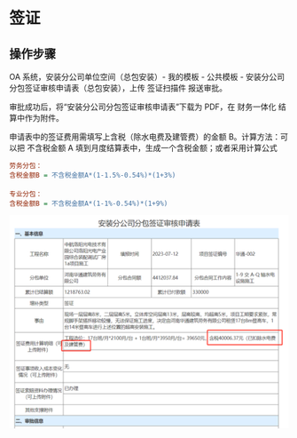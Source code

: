 # 签证

## 操作步骤

OA 系统，安装分公司单位空间（总包安装）- 我的模板 - 公共模板 - 安装分公司分包签证审核申请表（总包安装），上传 签证扫描件 报送审批。

审批成功后，将“安装分公司分包签证审核申请表”下载为 PDF，在 财务一体化 结算中作为附件。

申请表中的签证费用需填写上含税（除水电费及建管费）的金额 B。计算方法：可以把 不含税金额 A 填到月度结算表中，生成一个含税金额；或者采用计算公式

```ini
劳务分包：
含税金额B = 不含税金额A*(1-1.5%-0.54%)*(1+3%)

专业分包：
含税金额B = 不含税金额A*(1-1%-0.54%)*(1+9%)
```

![image-20230809084041963](img/分包签证审核申请表.png)
